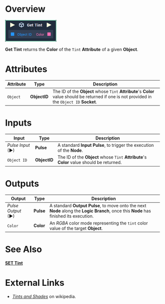 # Overview

![The Get Tint Node.](../../../.gitbook/assets/toolbox/incari/object/get-tint.PNG)

**Get Tint** returns the **Color** of the `Tint` **Attribute** of a given **Object**.

# Attributes

|Attribute|Type|Description|
|---|---|---|
|`Object`|**ObjectID**|The ID of the **Object** whose `Tint` **Attribute**'s **Color** value should be returned if one is not provided in the `Object ID` **Socket**.|


# Inputs

|Input|Type|Description|
|---|---|---|
|*Pulse Input* (►)|**Pulse**|A standard **Input Pulse**, to trigger the execution of the **Node**.|
|`Object ID`|**ObjectID**|The ID of the **Object** whose `Tint` **Attribute**'s **Color** value should be returned.

# Outputs

|Output|Type|Description|
|---|---|---|
|*Pulse Output* (►)|**Pulse**|A standard **Output Pulse**, to move onto the next **Node** along the **Logic Branch**, once this **Node** has finished its execution.|
|`Color`|**Color**|An *RGBA* color mode representing the `tint` color value of the target **Object**.|

# See Also
[**SET Tint**](set-tint.md)

# External Links
- [*Tints and Shades*](https://en.wikipedia.org/wiki/Tints_and_shades) on wikipedia.

